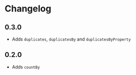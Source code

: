 # Changelog

## 0.3.0

- Adds `duplicates`, `duplicatesBy` and `duplicatesByProperty`

## 0.2.0

- Adds `countBy`
